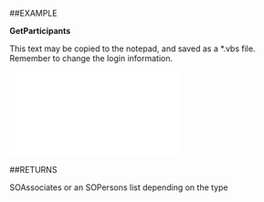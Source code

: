 

##EXAMPLE

**GetParticipants**

This text may be copied to the notepad, and saved as a *.vbs file. Remember to change the login information.

![](../../Examples/vbs/SOAppointment.GetParticipants.vbs.txt)




##RETURNS

SOAssociates or an SOPersons list depending on the type



